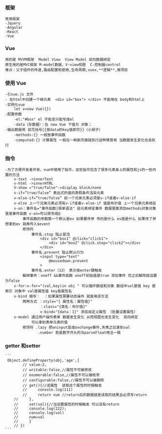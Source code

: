 ### 框架
    常用框架
    -Jquery 
    -Angular
    -React
    -Vue
### Vue
    用的是 MVVM框架  Model View  View Model 双向数据绑定
    原生用的是MVC框架 M-model数据，V-view视图  C-控制器control
    难点：父子组件的传递,路由配置和使用,生命周期,vuex,**逻辑**,做项目
### 使用 Vue
    -引vue.js 文件
    - 在html中创建一个根元素  <div id="box"> </div> 不能用在 body和html上
    -实例化vue 
        let v=new Vue({})
    -配置参数
        -el:"#box" el 不能变只能写成el
        -data（存数据）：在 new Vue 下值为 对象；
    -输出数据用 双花括号{{放data的key值即可}}（小胡子）
        -methods:{} 一般放事件函数
        -computed:{} 计算属性 一般在一刷新页面就执行这种情景用 当数据发生变化也会执行 

### 指令
    -为了方便开发者开发，vue中使用了指令，这些指令包含了很多元素身上的属性和js的一些内置的方法
        v-text ->innerText
        v-html ->innerHTML 
        V-show ="true/false"->display block/none  
        v-if=“true/false” 表达式的值的真假条件渲染元素
        v-else-if=“true/false” 前一个兄弟元素必须是v-if或者v-else-if
        v-else 上一个兄弟元素必须有v-if或者v-else-if 值是布尔值 上一个兄弟元素相反 
        v-on：事件名="事件函数|简单语法" 给元素绑定事件 数据里面添加methods对象对象里是事件函数 v-on=可以简写成@
            事件函数的参数第一个默认是ev 如果要传参 传的是什么 ev就是什么 如果传了参想拿到ev 就再传入$event 
            修饰符
                事件名.stop 阻止冒泡
                    <div id="box1" @click="click1">
                        <div id="box2" @click.stop="click2"></div>
                    </div>
                事件名.prevent 阻止默认行为
                    <input type="text"
                        @mousedown.prevent
                    >
                事件名.enter（13） 表示按enter键触发
            解绑事件：onoff &&事件函数 onoff初始值是true 添加事件 完之后解除就设置为false
        v-for:v-for="(val,key)in obj " 可以循环数组和对象 数组中val是值 key 是索引 对象中 val是属性值 key是属性名
        v-bind 缩写：  ：如果属性需要动态操作 就是用该方法 
            两种方式 ：style="{ 属性名：属性值}"
                    ：class="{类名：布尔值}"
                    v-bind="{data：1}" 添加自定义属性 （批量设置属性）
        v-model 通过用户操作表单 数据发生变化 从而视图也发生变化  双向绑定
                可以拿到表单元素的值
            修饰符 .lazy 把oninput变成onchange事件,失焦之后拿到val
                   .number 若是数字开头的与parseFloat用法一致
### getter 和setter
    ```
     Object.defineProperty(obj,'age',{
            // value:2,
            // writable:false,//属性不可被修改
            // enumerable:false,//属性不可以被枚举
            // configurable:false,//属性不可以被删除
            // get(){//读属性  读取这个属性的时候触发
            //     console.log(111)
            //     return num //return后的数据就是读取的结果且必须写return
        //     },
        //     set(val){//当设置属性的时候触发 可以没有return
        //     console.log(222);
        //     console.log(val)
        //     num=val
        //     }
        // })
    ```

       
    

